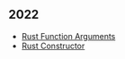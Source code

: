 ## 2022
* [Rust Function Arguments](./2022//04//Rust%20Function%20Arguments.md)
* [Rust Constructor](./2022/04/Rust%20Constructor.md)